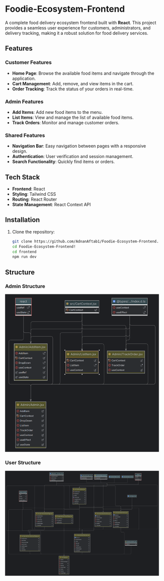# Foodie-Ecosystem-Frontend

A complete food delivery ecosystem frontend built with **React**. This project provides a seamless user experience for customers, administrators, and delivery tracking, making it a robust solution for food delivery services.

## Features

### Customer Features
- **Home Page**: Browse the available food items and navigate through the application.
- **Cart Management**: Add, remove, and view items in the cart.
- **Order Tracking**: Track the status of your orders in real-time.

### Admin Features
- **Add Items**: Add new food items to the menu.
- **List Items**: View and manage the list of available food items.
- **Track Orders**: Monitor and manage customer orders.

### Shared Features
- **Navigation Bar**: Easy navigation between pages with a responsive design.
- **Authentication**: User verification and session management.
- **Search Functionality**: Quickly find items or orders.

## Tech Stack
- **Frontend**: React
- **Styling**: Tailwind CSS
- **Routing**: React Router
- **State Management**: React Context API

## Installation

1. Clone the repository:
   ```bash
   git clone https://github.com/AdnanAftab1/Foodie-Ecosystem-Frontend.git
   cd Foodie-Ecosystem-Frontend!
   cd frontend
   npm run dev
   ```   


## Structure
### Admin Structure
   ![alt text](<Admin Page Structure.png>)



### User Structure
   ![alt text](<User Structure.png>)


   